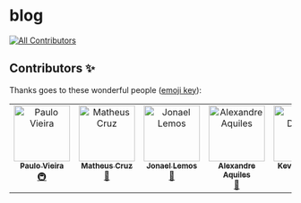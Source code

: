 # blog
<!-- ALL-CONTRIBUTORS-BADGE:START - Do not remove or modify this section -->
[![All Contributors](https://img.shields.io/badge/all_contributors-4-orange.svg?style=flat-square)](#contributors-)
<!-- ALL-CONTRIBUTORS-BADGE:END -->

## Contributors ✨

Thanks goes to these wonderful people ([emoji key](https://allcontributors.org/docs/en/emoji-key)):
<!-- ALL-CONTRIBUTORS-LIST:START - Do not remove or modify this section -->
<!-- prettier-ignore-start -->
<!-- markdownlint-disable -->
<table>
  <tbody>
    <tr>
      <td align="center" valign="top" width="14.28%"><a href="https://github.com/paulovieirajr"><img src="https://avatars.githubusercontent.com/u/80427803?v=4?s=100" width="100px;" alt="Paulo Vieira"/><br /><sub><b>Paulo Vieira</b></sub></a><br /><a href="#infra-paulovieirajr" title="Infrastructure (Hosting, Build-Tools, etc)">🚇</a></td>
      <td align="center" valign="top" width="14.28%"><a href="https://matheuscruz.dev"><img src="https://avatars.githubusercontent.com/u/56329339?v=4?s=100" width="100px;" alt="Matheus Cruz"/><br /><sub><b>Matheus Cruz</b></sub></a><br /><a href="#blog-mcruzdev" title="Blogposts">📝</a></td>
      <td align="center" valign="top" width="14.28%"><a href="https://github.com/jonaellemos"><img src="https://avatars.githubusercontent.com/u/16294845?v=4?s=100" width="100px;" alt="Jonael Lemos"/><br /><sub><b>Jonael Lemos</b></sub></a><br /><a href="#maintenance-jonaellemos" title="Maintenance">🚧</a></td>
      <td align="center" valign="top" width="14.28%"><a href="https://www.linkedin.com/in/alexandreaquiles/"><img src="https://avatars.githubusercontent.com/u/258331?v=4?s=100" width="100px;" alt="Alexandre Aquiles"/><br /><sub><b>Alexandre Aquiles</b></sub></a><br /><a href="#talk-alexandreaquiles" title="Talks">📢</a></td>
      <td align="center" valign="top" width="14.28%"><a href="https://www.kevindubois.com"><img src="https://avatars.githubusercontent.com/u/373537?v=4?s=100" width="100px;" alt="Kevin Dubois"/><br /><sub><b>Kevin Dubois</b></sub></a><br /><a href="#talk-kdubois" title="Talks">📢</a></td>
    </tr>
  </tbody>
</table>

<!-- markdownlint-restore -->
<!-- prettier-ignore-end -->

<!-- ALL-CONTRIBUTORS-LIST:END -->

<!-- ALL-CONTRIBUTORS-LIST:START - Do not remove or modify this section -->
<!-- prettier-ignore-start -->
<!-- markdownlint-disable -->

<!-- markdownlint-restore -->
<!-- prettier-ignore-end -->

<!-- ALL-CONTRIBUTORS-LIST:END -->
